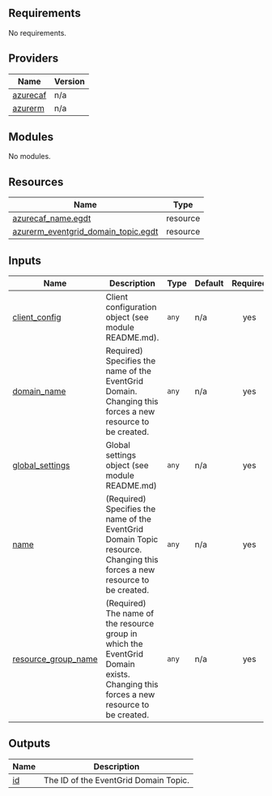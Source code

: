 ## Requirements

No requirements.

## Providers

| Name | Version |
|------|---------|
| <a name="provider_azurecaf"></a> [azurecaf](#provider\_azurecaf) | n/a |
| <a name="provider_azurerm"></a> [azurerm](#provider\_azurerm) | n/a |

## Modules

No modules.

## Resources

| Name | Type |
|------|------|
| [azurecaf_name.egdt](https://registry.terraform.io/providers/aztfmod/azurecaf/latest/docs/resources/name) | resource |
| [azurerm_eventgrid_domain_topic.egdt](https://registry.terraform.io/providers/hashicorp/azurerm/latest/docs/resources/eventgrid_domain_topic) | resource |

## Inputs

| Name | Description | Type | Default | Required |
|------|-------------|------|---------|:--------:|
| <a name="input_client_config"></a> [client\_config](#input\_client\_config) | Client configuration object (see module README.md). | `any` | n/a | yes |
| <a name="input_domain_name"></a> [domain\_name](#input\_domain\_name) | Required) Specifies the name of the EventGrid Domain. Changing this forces a new resource to be created. | `any` | n/a | yes |
| <a name="input_global_settings"></a> [global\_settings](#input\_global\_settings) | Global settings object (see module README.md) | `any` | n/a | yes |
| <a name="input_name"></a> [name](#input\_name) | (Required) Specifies the name of the EventGrid Domain Topic resource. Changing this forces a new resource to be created. | `any` | n/a | yes |
| <a name="input_resource_group_name"></a> [resource\_group\_name](#input\_resource\_group\_name) | (Required) The name of the resource group in which the EventGrid Domain exists. Changing this forces a new resource to be created. | `any` | n/a | yes |

## Outputs

| Name | Description |
|------|-------------|
| <a name="output_id"></a> [id](#output\_id) | The ID of the EventGrid Domain Topic. |
